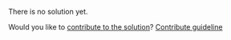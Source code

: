 
There is no solution yet.

Would you like to [contribute to the solution](https://github.com/BFEdev/BFE.dev-solutions/blob/main/question/tcp-vs-udp_en.md)? [Contribute guideline](https://github.com/BFEdev/BFE.dev-solutions#how-to-contribute)
